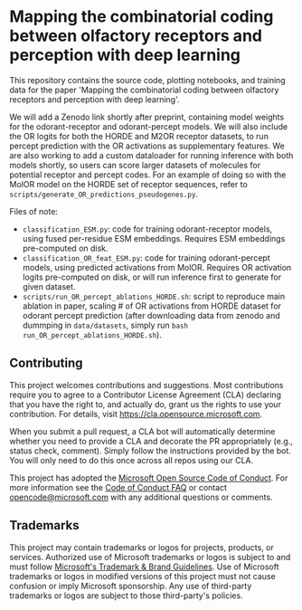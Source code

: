 # Mapping the combinatorial coding between olfactory receptors and perception with deep learning

This repository contains the source code, plotting notebooks, and training data for the paper 'Mapping the combinatorial coding between olfactory receptors and perception with deep learning'.

We will add a Zenodo link shortly after preprint, containing model weights for the odorant-receptor and odorant-percept models. We will also include the OR logits for both the HORDE and M2OR receptor datasets, to run percept prediction with the OR activations as supplementary features. We are also working to add a custom dataloader for running inference with both models shortly, so users can score larger datasets of molecules for potential receptor and percept codes. For an example of doing so with the MolOR model on the HORDE set of receptor sequences, refer to `scripts/generate_OR_predictions_pseudogenes.py`.

Files of note:
-  `classification_ESM.py`: code for training odorant-receptor models, using fused per-residue ESM embeddings. Requires ESM embeddings pre-computed on disk.
- `classification_OR_feat_ESM.py`: code for training odorant-percept models, using predicted activations from MolOR. Requires OR activation logits pre-computed on disk, or will run inference first to generate for given dataset.
- `scripts/run_OR_percept_ablations_HORDE.sh`: script to reproduce main ablation in paper, scaling # of OR activations from HORDE dataset for odorant percept prediction (after downloading data from zenodo and dummping in `data/datasets`, simply run `bash run_OR_percept_ablations_HORDE.sh`).

## Contributing

This project welcomes contributions and suggestions.  Most contributions require you to agree to a
Contributor License Agreement (CLA) declaring that you have the right to, and actually do, grant us
the rights to use your contribution. For details, visit https://cla.opensource.microsoft.com.

When you submit a pull request, a CLA bot will automatically determine whether you need to provide
a CLA and decorate the PR appropriately (e.g., status check, comment). Simply follow the instructions
provided by the bot. You will only need to do this once across all repos using our CLA.

This project has adopted the [Microsoft Open Source Code of Conduct](https://opensource.microsoft.com/codeofconduct/).
For more information see the [Code of Conduct FAQ](https://opensource.microsoft.com/codeofconduct/faq/) or
contact [opencode@microsoft.com](mailto:opencode@microsoft.com) with any additional questions or comments.

## Trademarks

This project may contain trademarks or logos for projects, products, or services. Authorized use of Microsoft 
trademarks or logos is subject to and must follow 
[Microsoft's Trademark & Brand Guidelines](https://www.microsoft.com/en-us/legal/intellectualproperty/trademarks/usage/general).
Use of Microsoft trademarks or logos in modified versions of this project must not cause confusion or imply Microsoft sponsorship.
Any use of third-party trademarks or logos are subject to those third-party's policies.

